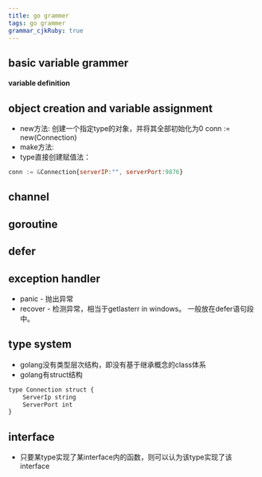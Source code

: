 ```yaml
---
title: go grammer
tags: go grammer
grammar_cjkRuby: true
---
```



## basic variable grammer
#### variable definition


## object creation and variable assignment
- new方法: 创建一个指定type的对象，并将其全部初始化为0  conn := new(Connection)
- make方法: 
- type直接创建赋值法：
``` javascript
conn := &Connection{serverIP:"", serverPort:9876}
```

## channel

## goroutine

## defer

## exception handler
- panic - 抛出异常
- recover - 检测异常，相当于getlasterr in windows。 一般放在defer语句段中。

## type system
- golang没有类型层次结构，即没有基于继承概念的class体系
- golang有struct结构 

``` javascript
type Connection struct {
    ServerIp string
    ServerPort int
}
```
## interface
- 只要某type实现了某interface内的函数，则可以认为该type实现了该interface